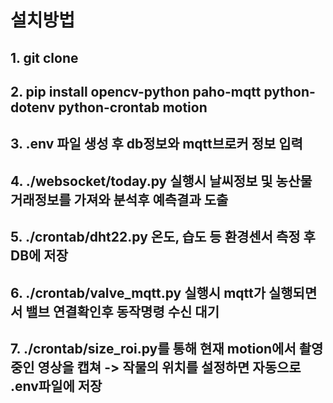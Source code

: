 # 설치방법

## 1. git clone

## 2. pip install opencv-python paho-mqtt python-dotenv python-crontab motion

## 3. .env 파일 생성 후 db정보와 mqtt브로커 정보 입력

## 4. ./websocket/today.py 실행시 날씨정보 및 농산물 거래정보를 가져와 분석후 예측결과 도출

## 5. ./crontab/dht22.py 온도, 습도 등 환경센서 측정 후 DB에 저장

## 6. ./crontab/valve_mqtt.py 실행시 mqtt가 실행되면서 밸브 연결확인후 동작명령 수신 대기

## 7. ./crontab/size_roi.py를 통해 현재 motion에서 촬영중인 영상을 캡쳐 -> 작물의 위치를 설정하면 자동으로 .env파일에 저장
